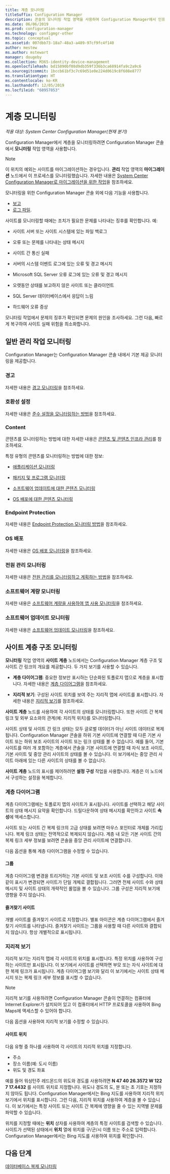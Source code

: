 ```yaml
---
title: 계층 모니터링
titleSuffix: Configuration Manager
description: 콘솔의 모니터링 작업 영역을 사용하여 Configuration Manager에서 인프라를 모니터링하는 방법을 알아봅니다.
ms.date: 06/06/2019
ms.prod: configuration-manager
ms.technology: configmgr-other
ms.topic: conceptual
ms.assetid: 007dbb73-18a7-48a3-a489-97cf9fc4f140
author: mestew
ms.author: mstewart
manager: dougeby
ms.collection: M365-identity-device-management
ms.openlocfilehash: bd15890bf08d9db359f336b3ca68914fa9c2a9c6
ms.sourcegitcommit: 1bccb61bf3c7c69d51e0e224d0619c8f608e8777
ms.translationtype: HT
ms.contentlocale: ko-KR
ms.lasthandoff: 12/05/2019
ms.locfileid: "68957853"
---
```

# <a name="monitor-the-hierarchy"></a>계층 모니터링

*적용 대상: System Center Configuration Manager(현재 분기)*

Configuration Manager에서 계층을 모니터링하려면 Configuration Manager 콘솔에서 **모니터링** 작업 영역을 사용합니다.  

> [!NOTE]  
> 이 위치의 예외는 사이트를 마이그레이션하는 경우입니다. **관리** 작업 영역의 **마이그레이션** 노드에서 이 프로세스를 모니터링했습니다. 자세한 내용은 [System Center Configuration Manager로 마이그레이션을 위한 작업](/sccm/core/migration/operations-for-migration)을 참조하세요.  

모니터링을 위한 Configuration Manager 콘솔 외에 다음 기능을 사용합니다.

- [보고](/sccm/core/servers/manage/reporting)
- [로그 파일](/sccm/core/plan-design/hierarchy/log-files).  

사이트를 모니터링할 때에는 조치가 필요한 문제를 나타내는 징후를 확인합니다. 예:  

- 사이트 서버 또는 사이트 시스템에 있는 파일 백로그  

- 오류 또는 문제를 나타내는 상태 메시지  

- 사이트 간 통신 실패  

- 서버의 시스템 이벤트 로그에 있는 오류 및 경고 메시지  

- Microsoft SQL Server 오류 로그에 있는 오류 및 경고 메시지  

- 오랫동안 상태를 보고하지 않은 사이트 또는 클라이언트  

- SQL Server 데이터베이스에서 응답이 느림  

- 하드웨어 오류 증상  

모니터링 작업에서 문제의 징후가 확인되면 문제의 원인을 조사하세요. 그런 다음, 빠르게 복구하여 사이트 실패 위험을 최소화합니다.  


## <a name="BKMK_MonintorMgmtTasks"></a> 일반 관리 작업 모니터링

Configuration Manager는 Configuration Manager 콘솔 내에서 기본 제공 모니터링을 제공합니다.

### <a name="alerts"></a>경고

자세한 내용은 [경고 모니터링](/sccm/core/servers/manage/use-alerts-and-the-status-system#BKMK_MonitorAlerts)을 참조하세요.  

### <a name="compliance-settings"></a>호환성 설정

자세한 내용은 [준수 설정을 모니터링하는 방법](/sccm/compliance/deploy-use/monitor-compliance-settings)을 참조하세요.

### <a name="content"></a>Content

콘텐츠를 모니터링하는 방법에 대한 자세한 내용은 [콘텐츠 및 콘텐츠 인프라 관리](/sccm/core/servers/deploy/configure/manage-content-and-content-infrastructure)를 참조하세요.  

특정 유형의 콘텐츠를 모니터링하는 방법에 대한 정보:

- [애플리케이션 모니터링](/sccm/apps/deploy-use/monitor-applications-from-the-console)

- [패키지 및 프로그램 모니터링](/sccm/apps/deploy-use/packages-and-programs#monitor-packages-and-programs)  

- [소프트웨어 업데이트에 대한 콘텐츠 모니터링](/sccm/sum/deploy-use/monitor-software-updates#BKMK_MonitorContent)

- [OS 배포에 대한 콘텐츠 모니터링](/sccm/osd/deploy-use/monitor-operating-system-deployments#BKMK_MonitorContent)

### <a name="endpoint-protection"></a>Endpoint Protection

자세한 내용은 [Endpoint Protection 모니터링 방법](/sccm/protect/deploy-use/monitor-endpoint-protection)을 참조하세요.  

### <a name="os-deployment"></a>OS 배포

자세한 내용은 [OS 배포 모니터링](/sccm/osd/deploy-use/monitor-operating-system-deployments)을 참조하세요.

### <a name="monitor-power-management"></a>전원 관리 모니터링

자세한 내용은 [전원 관리를 모니터링하고 계획하는 방법](/sccm/core/clients/manage/power/monitor-and-plan-for-power-management)을 참조하세요.  

### <a name="monitor-software-metering"></a>소프트웨어 계량 모니터링

자세한 내용은 [소프트웨어 계량을 사용하여 앱 사용 모니터링](/sccm/apps/deploy-use/monitor-app-usage-with-software-metering)을 참조하세요.  

### <a name="monitor-software-updates"></a>소프트웨어 업데이트 모니터링

자세한 내용은 [소프트웨어 업데이트 모니터링](/sccm/sum/deploy-use/monitor-software-updates)을 참조하세요.  


## <a name="BKMK_SH_Node"></a> 사이트 계층 구조 모니터링

**모니터링** 작업 영역의 **사이트 계층** 노드에서는 Configuration Manager 계층 구조 및 사이트 간 링크의 개요를 제공합니다. 두 가지 보기를 사용할 수 있습니다.  

- **계층 다이어그램**: 중요한 정보만 표시하는 단순화된 토폴로지 맵으로 계층을 표시합니다. 자세한 내용은 [계층 다이어그램](#hierarchy-diagram)을 참조하세요.  

- **지리적 보기**: 구성된 사이트 위치를 보여 주는 지리적 맵에 사이트를 표시합니다. 자세한 내용은 [지리적 보기](#geographical-view)를 참조하세요.  

**사이트 계층** 노드를 사용하여 각 사이트의 상태를 모니터링합니다. 또한 사이트 간 복제 링크 및 외부 요소와의 관계(예: 지리적 위치)를 모니터링합니다.  

사이트 상태 및 사이트 간 링크 상태는 모두 글로벌 데이터가 아닌 사이트 데이터로 복제됩니다. Configuration Manager 콘솔을 하위 기본 사이트에 연결할 때 다른 기본 사이트 또는 하위 보조 사이트의 사이트 또는 링크 상태를 볼 수 없습니다. 예를 들어, 기본 사이트를 여러 개 포함하는 계층에서 콘솔을 기본 사이트에 연결할 때 자식 보조 사이트, 기본 사이트 및 중앙 관리 사이트의 상태를 볼 수 있습니다. 이 보기에서는 중앙 관리 사이트 아래에 있는 다른 사이트의 상태를 볼 수 없습니다.  

**사이트 계층** 노드의 표시를 제어하려면 **설정 구성** 작업을 사용합니다. 계층은 이 노드에서 구성하는 설정을 복제합니다.  

### <a name="hierarchy-diagram"></a>계층 다이어그램

계층 다이어그램에는 토폴로지 맵의 사이트가 표시됩니다. 사이트를 선택하고 해당 사이트의 상태 메시지 요약을 확인합니다. 드릴다운하여 상태 메시지를 확인하고 사이트 **속성**에 액세스합니다.  

사이트 또는 사이트 간 복제 링크의 고급 상태를 보려면 마우스 포인터로 개체를 가리킵니다. 복제 링크 상태는 전역적으로 복제되지 않습니다. 계층 내 모든 기본 사이트 간의 복제 링크 세부 정보를 보려면 콘솔을 중앙 관리 사이트에 연결합니다.  

다음 옵션을 통해 계층 다이어그램을 수정할 수 있습니다.  

#### <a name="groups"></a>그룹

계층 다이어그램 변경을 트리거하는 기본 사이트 및 보조 사이트 수를 구성합니다. 이와 같이 표시가 변경되면 사이트가 단일 개체로 결합됩니다. 그러면 전체 사이트 수와 상태 메시지 및 사이트 상태의 개략적인 롤업을 볼 수 있습니다. 그룹 구성은 지리적 보기에 영향을 주지 않습니다.  

#### <a name="favorite-sites"></a>즐겨찾기 사이트

개별 사이트를 즐겨찾기 사이트로 지정합니다. 별표 아이콘은 계층 다이어그램에서 즐겨찾기 사이트를 나타냅니다. 즐겨찾기 사이트는 그룹을 사용할 때 다른 사이트와 결합되지 않습니다. 항상 개별적으로 표시됩니다.  

### <a name="geographical-view"></a>지리적 보기

지리적 보기는 지리적 맵에 각 사이트의 위치를 표시합니다. 특정 위치를 사용하여 구성하는 사이트만 표시됩니다. 이 보기에서 사이트를 선택하면 부모 또는 자식 사이트에 대한 복제 링크가 표시됩니다. 계층 다이어그램 보기와 달리 이 보기에서는 사이트 상태 메시지 또는 복제 링크 세부 정보를 표시할 수 없습니다.  

> [!NOTE]  
> 지리적 보기를 사용하려면 Configuration Manager 콘솔이 연결하는 컴퓨터에 Internet Explorer가 설치되어 있고 이 컴퓨터에서 HTTP 프로토콜을 사용하여 Bing Maps에 액세스할 수 있어야 합니다.  

다음 옵션을 사용하여 지리적 보기를 수정할 수 있습니다.  

#### <a name="site-location"></a>사이트 위치

다음 유형 중 하나를 사용하여 각 사이트의 지리적 위치를 지정합니다.

- 주소
- 장소 이름(예: 도시 이름)
- 위도 및 경도 좌표

예를 들어 워싱턴주 레드몬드의 위도와 경도를 사용하려면 **N 47 40 26.3572 W 122 7 17.4432** 를 사이트 위치로 지정합니다. 위도나 경도의 도, 분 또는 초 기호는 지정하지 않아도 됩니다. Configuration Manager에서는 Bing 지도를 사용하여 지리적 위치 보기에서 위치를 표시합니다. 그런 다음, 지리적 위치를 사용하여 계층을 볼 수 있습니다. 이 보기에서는 특정 사이트 또는 사이트 간 복제에 영향을 줄 수 있는 지역별 문제를 파악할 수 있습니다.  

위치를 지정할 때에는 **위치** 상자를 사용하여 계층의 특정 사이트를 검색할 수 있습니다. 사이트가 선택된 상태에서 **위치** 열에 위치를 구/군/시 이름 또는 주소로 입력합니다. Configuration Manager에서는 Bing 지도를 사용하여 위치를 확인합니다.  

<a name="BKMK_MonitorRepLinksAndStatuss"></a>

## <a name="next-steps"></a>다음 단계

[데이터베이스 복제 모니터링](/sccm/core/servers/manage/monitor-replication)
